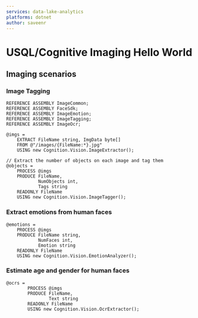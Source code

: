 ```yaml
---
services: data-lake-analytics
platforms: dotnet
author: saveenr
---
```


# USQL/Cognitive Imaging Hello World

## Imaging  scenarios
### Image Tagging

```
REFERENCE ASSEMBLY ImageCommon;
REFERENCE ASSEMBLY FaceSdk;
REFERENCE ASSEMBLY ImageEmotion;
REFERENCE ASSEMBLY ImageTagging;
REFERENCE ASSEMBLY ImageOcr;

@imgs =
    EXTRACT FileName string, ImgData byte[]
    FROM @"/images/{FileName:*}.jpg"
    USING new Cognition.Vision.ImageExtractor();

// Extract the number of objects on each image and tag them 
@objects =
    PROCESS @imgs 
    PRODUCE FileName,
            NumObjects int,
            Tags string
    READONLY FileName
    USING new Cognition.Vision.ImageTagger();
```

### Extract emotions from human faces

```
@emotions =
    PROCESS @imgs
    PRODUCE FileName string,
            NumFaces int,
            Emotion string
    READONLY FileName
    USING new Cognition.Vision.EmotionAnalyzer();
```

### Estimate age and gender for human faces


```
@ocrs =
        PROCESS @imgs
        PRODUCE FileName,
                Text string
        READONLY FileName
        USING new Cognition.Vision.OcrExtractor();
```

